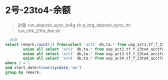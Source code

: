 # 2号-23to4-余额        

> 对象
> run_deposit_sync_to4g.sh
    p_brg_deposit_sync_hn
> run_chk_23to_fee.sh


```sql
--检查
select remark,count(1) from(select 'act1' db,ta.* from uop_act1.tf_f_23to4_acctfee@UQRY_SEL_TO_HAACTDB11 ta
        union all select 'act2' db,ta.* from uop_act2.tf_f_23to4_acctfee@UQRY_SEL_TO_HAACTDB11 ta
        union all select 'act3' db,ta.* from uop_act3.tf_f_23to4_acctfee@UQRY_SEL_TO_HAACTDB22 ta
        union all select 'act4' db,ta.* from uop_act4.tf_f_23to4_acctfee@UQRY_SEL_TO_HAACTDB22 ta)
where 1 = 1
and start_date=trunc(sysdate,'mm')
group by remark;
```


